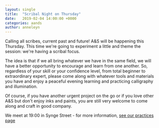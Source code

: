 ```yaml
---
layout: single
title:  "Scribal Night on Thursday"
date:   2019-02-04 14:00:00 +0000
categories: aands
author: anneleyn
---
```

Calling all scribes, current past and future! A&S will be happening this Thursday. This time we're going to experiment a little and theme the session: we're having a scribal focus.

The idea is that if we all bring whatever we have in the same field, we will have a better opportunity to encourage and learn from one another. So, regardless of your skill or your confidence level, from total beginner to extraordinary expert, please come along with whatever tools and materials you have and enjoy a peaceful evening learning and practicing calligraphy and illumination.

Of course, if you have another urgent project on the go or if you love other A&S but don't enjoy inks and paints, you are still very welcome to come along and craft in good company.

We meet at 19:00 in Synge Street - for more information, [see our practices page](/practices)